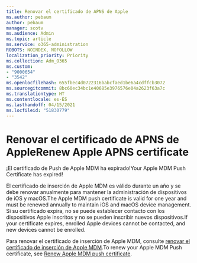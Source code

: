 ```yaml
---
title: Renovar el certificado de APNS de Apple
ms.author: pebaum
author: pebaum
manager: scotv
ms.audience: Admin
ms.topic: article
ms.service: o365-administration
ROBOTS: NOINDEX, NOFOLLOW
localization_priority: Priority
ms.collection: Adm_O365
ms.custom:
- "9000654"
- "3542"
ms.openlocfilehash: 655fbec4d0722316babcfaed1be6a4cdffcb3072
ms.sourcegitcommit: 8bc60ec34bc1e40685e3976576e04a2623f63a7c
ms.translationtype: HT
ms.contentlocale: es-ES
ms.lasthandoff: 04/15/2021
ms.locfileid: "51830779"
---
```

# <a name="renew-apple-apns-certificate"></a><span data-ttu-id="3ee45-102">Renovar el certificado de APNS de Apple</span><span class="sxs-lookup"><span data-stu-id="3ee45-102">Renew Apple APNS certificate</span></span>

<span data-ttu-id="3ee45-103">¡El certificado de Push de Apple MDM ha expirado!</span><span class="sxs-lookup"><span data-stu-id="3ee45-103">Your Apple MDM Push Certificate has expired!</span></span>

<span data-ttu-id="3ee45-104">El certificado de inserción de Apple MDM es válido durante un año y se debe renovar anualmente para mantener la administración de dispositivos de iOS y macOS.</span><span class="sxs-lookup"><span data-stu-id="3ee45-104">The Apple MDM push certificate is valid for one year and must be renewed annually to maintain iOS and macOS device management.</span></span> <span data-ttu-id="3ee45-105">Si su certificado expira, no se puede establecer contacto con los dispositivos Apple inscritos y no se pueden inscribir nuevos dispositivos.</span><span class="sxs-lookup"><span data-stu-id="3ee45-105">If your certificate expires, enrolled Apple devices cannot be contacted, and new devices cannot be enrolled.</span></span>

<span data-ttu-id="3ee45-106">Para renovar el certificado de inserción de Apple MDM, consulte [renovar el certificado de inserción de Apple MDM](https://docs.microsoft.com/intune/enrollment/apple-mdm-push-certificate-get#renew-apple-mdm-push-certificate).</span><span class="sxs-lookup"><span data-stu-id="3ee45-106">To renew your Apple MDM Push certificate, see [Renew Apple MDM push certificate](https://docs.microsoft.com/intune/enrollment/apple-mdm-push-certificate-get#renew-apple-mdm-push-certificate).</span></span>
